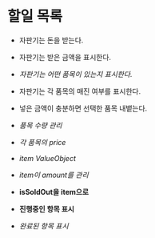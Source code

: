 # 할일 목록

- 자판기는 돈을 받는다.
- 자판기는 받은 금액을 표시한다.
- *자판기는 어떤 품목이 있는지 표시한다.*
- 자판기는 각 품목의 매진 여부를 표시한다.
- 넣은 금액이 충분하면 선택한 품목 내뱉는다.
- *품목 수량 관리*
- *각 품목의 price*
- *item ValueObject*
- *item이 amount를 관리*
- **isSoldOut을 item으로**


- **진행중인 항목 표시**
- *완료된 항목 표시*
